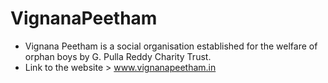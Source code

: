 # VignanaPeetham
- Vignana Peetham is a social organisation established for the welfare of orphan boys by G. Pulla Reddy Charity Trust.
- Link to the website > www.vignanapeetham.in
